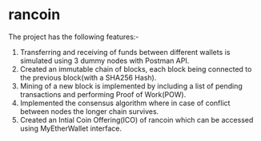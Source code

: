 # rancoin
The project has the following features:-
1. Transferring and receiving of funds between different wallets is simulated using 3 dummy nodes with Postman API.
2. Created an immutable chain of blocks, each block being connected to the previous block(with a SHA256 Hash).
3. Mining of a new block is implemented by including a list of pending transactions and performing Proof of Work(POW).
4. Implemented the consensus algorithm where in case of conflict between nodes the longer chain survives.
5. Created an Intial Coin Offering(ICO) of rancoin which can be accessed using MyEtherWallet interface.
